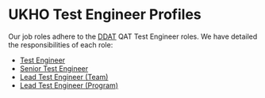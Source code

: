 # UKHO Test Engineer Profiles
Our job roles adhere to the [DDAT](https://www.gov.uk/government/collections/digital-data-and-technology-profession-capability-framework#qat:-test-engineer-) QAT Test Engineer roles. We have detailed the responsibilities of each role:

* [Test Engineer](roles/test-engineer.md)
* [Senior Test Engineer](roles/senior-test-engineer.md)
* [Lead Test Engineer (Team)](roles/lead-team-test-engineer.md)
* [Lead Test Engineer (Program)](roles/lead-program-test-engineer.md)
